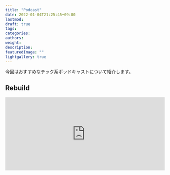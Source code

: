 ```yaml
---
title: "Podcast"
date: 2022-01-04T21:25:45+09:00
lastmod:
draft: true
tags:
categories:
authors:
weight:
description:
featuredImage: ""
lightgallery: true
---
```

今回はおすすめなテック系ポッドキャストについて紹介します。

## Rebuild
<iframe src="https://open.spotify.com/embed/show/4zqDMbg9WSpC5l81gJCfEc?utm_source=generator" width="100%" height="232" frameBorder="0" allowfullscreen="" allow="autoplay; clipboard-write; encrypted-media; fullscreen; picture-in-picture"></iframe>
